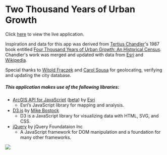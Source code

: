 # Two Thousand Years of Urban Growth

Click [here](http://maps.esri.com/rc/urban/index.html) to view the live application.

Inspiration and data for this app was derived from [Tertius Chandler](https://en.wikipedia.org/wiki/Tertius_Chandler)'s 1987 book entitled [Four Thousand Years of Urban Growth: An Historical Census](http://mellenpress.com/mellenpress.cfm?bookid=4252&pc=9). Chandler's work was merged and updated with data from [Esri](http://www.esri.com/) and [Wikipedia](https://www.wikipedia.org/).

Special thanks to [Witold Frączek](https://www.linkedin.com/in/witold-fraczek-30671b4) and [Carol Sousa](https://www.linkedin.com/in/carol-sousa-97b87a1b) for geolocating, verifying and updating the city database.

##### This application makes use of the following libraries:

* [ArcGIS API for JavaScript](https://developers.arcgis.com/javascript/) ([beta](https://developers.arcgis.com/javascript/beta/)) by [Esri](http://www.esri.com/)
  - Esri’s JavaScript library for mapping and analysis.
* [D3.js](http://d3js.org/) by [Mike Bostock](http://bost.ocks.org/mike/)
  - D3 is a JavaScript library for visualizing data with HTML, SVG, and CSS.
* [jQuery](http://jquery.com/) by jQuery Foundataion Inc
  - A JavaScript framework for DOM manipulation and a foundation for many other frameworks.

![](./img/urban-large.gif)
